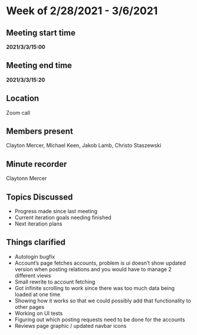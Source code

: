 # Week of 2/28/2021 - 3/6/2021

## Meeting start time
**2021/3/3/15:00**

## Meeting end time
**2021/3/3/15:20**

## Location
Zoom call

## Members present
Clayton Mercer, Michael Keen, Jakob Lamb, Christo Staszewski

## Minute recorder
Claytonn Mercer

## Topics Discussed
- Progress made since last meeting
- Current iteration goals needing finished
- Next iteration plans


## Things clarified
- Autologin bugfix
- Account’s page fetches accounts, problem is ui doesn’t show updated version when posting relations and you would have to manage 2 different views
- Small rewrite to account fetching 
- Got infinite scrolling to work since there was too much data being loaded at one time
- Showing how it works so that we could possibly add that functionality to other pages
- Working on UI tests
- Figuring out which posting requests need to be done for the accounts
- Reviews page graphic / updated navbar icons

